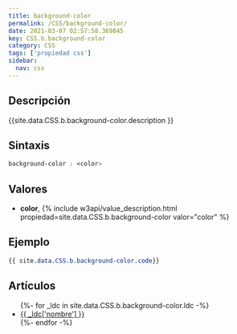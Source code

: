 ```yaml
---
title: background-color
permalink: /CSS/background-color/
date: 2021-03-07 02:57:58.369845
key: CSS.b.background-color
category: CSS
tags: ['propiedad css']
sidebar: 
  nav: css
---
```


## Descripción
{{site.data.CSS.b.background-color.description }}

## Sintaxis
~~~css
background-color : <color>
~~~

## Valores
* **color**,  {% include w3api/value_description.html propiedad=site.data.CSS.b.background-color valor="color" %}

## Ejemplo
~~~css
{{ site.data.CSS.b.background-color.code}}
~~~

## Artículos
<ul>
{%- for _ldc in site.data.CSS.b.background-color.ldc -%}
   <li>
       <a href="{{_ldc['url'] }}">{{ _ldc['nombre'] }}</a>
   </li>
{%- endfor -%}
</ul>
